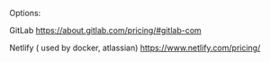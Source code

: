 




Options:

GitLab
https://about.gitlab.com/pricing/#gitlab-com

Netlify ( used by docker, atlassian)
https://www.netlify.com/pricing/
